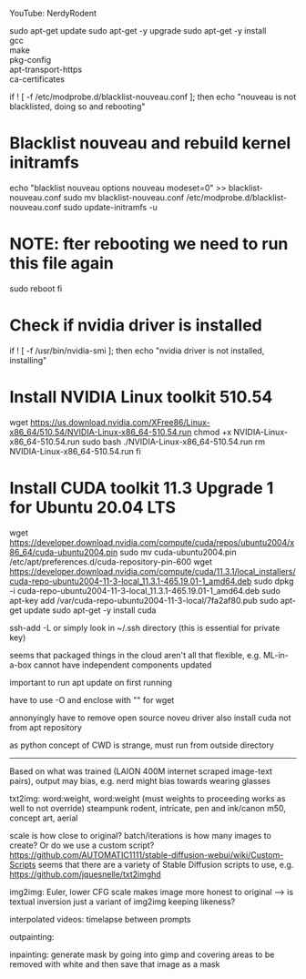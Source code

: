 <!-- SPDX-License-Identifier: zlib-acknowledgement -->
YouTube: NerdyRodent

sudo apt-get update
sudo apt-get -y upgrade
sudo apt-get -y install \
  gcc \
  make \
  pkg-config \
  apt-transport-https \
  ca-certificates

if ! [ -f /etc/modprobe.d/blacklist-nouveau.conf ]; then
  echo "nouveau is not blacklisted, doing so and rebooting"

  # Blacklist nouveau and rebuild kernel initramfs
  echo "blacklist nouveau
options nouveau modeset=0" >> blacklist-nouveau.conf
  sudo mv blacklist-nouveau.conf /etc/modprobe.d/blacklist-nouveau.conf
  sudo update-initramfs -u
  # NOTE: fter rebooting we need to run this file again
  sudo reboot
fi

# Check if nvidia driver is installed
if ! [ -f /usr/bin/nvidia-smi ]; then
  echo "nvidia driver is not installed, installing"
  # Install NVIDIA Linux toolkit 510.54
  wget https://us.download.nvidia.com/XFree86/Linux-x86_64/510.54/NVIDIA-Linux-x86_64-510.54.run
  chmod +x NVIDIA-Linux-x86_64-510.54.run
  sudo bash ./NVIDIA-Linux-x86_64-510.54.run
  rm NVIDIA-Linux-x86_64-510.54.run
fi

# Install CUDA toolkit 11.3 Upgrade 1 for Ubuntu 20.04 LTS
wget https://developer.download.nvidia.com/compute/cuda/repos/ubuntu2004/x86_64/cuda-ubuntu2004.pin
sudo mv cuda-ubuntu2004.pin /etc/apt/preferences.d/cuda-repository-pin-600
wget https://developer.download.nvidia.com/compute/cuda/11.3.1/local_installers/cuda-repo-ubuntu2004-11-3-local_11.3.1-465.19.01-1_amd64.deb
sudo dpkg -i cuda-repo-ubuntu2004-11-3-local_11.3.1-465.19.01-1_amd64.deb
sudo apt-key add /var/cuda-repo-ubuntu2004-11-3-local/7fa2af80.pub
sudo apt-get update
sudo apt-get -y install cuda


ssh-add -L or simply look in ~/.ssh directory (this is essential for private key)

seems that packaged things in the cloud aren't all that flexible, e.g. ML-in-a-box cannot have independent components updated

important to run apt update on first running

have to use -O and enclose with "" for wget

annonyingly have to remove open source noveu driver
also install cuda not from apt repository

as python concept of CWD is strange, must run from outside directory

--------
Based on what was trained (LAION 400M internet scraped image-text pairs), output may bias, e.g. nerd might bias towards wearing glasses 

txt2img:
word:weight, word:weight (must weights to proceeding works as well to not override)
steampunk rodent, intricate, pen and ink/canon m50, concept art, aerial

scale is how close to original?
batch/iterations is how many images to create? Or do we use a custom script? https://github.com/AUTOMATIC1111/stable-diffusion-webui/wiki/Custom-Scripts
seems that there are a variety of Stable Diffusion scripts to use, e.g. https://github.com/jquesnelle/txt2imghd 

img2img:
Euler, lower CFG scale makes image more honest to original
--> is textual inversion just a variant of img2img keeping likeness?

interpolated videos:
timelapse between prompts

outpainting:


inpainting:
generate mask by going into gimp and covering areas to be removed with white and then save that image as a mask

